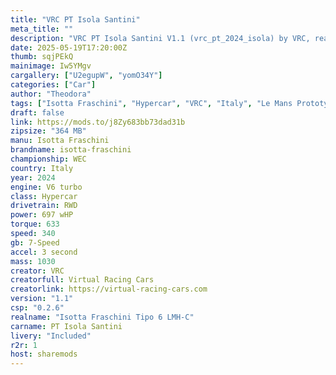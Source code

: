 ```yaml
---
title: "VRC PT Isola Santini"
meta_title: ""
description: "VRC PT Isola Santini V1.1 (vrc_pt_2024_isola) by VRC, ready to race!"
date: 2025-05-19T17:20:00Z
thumb: sqjPEkQ
mainimage: Iw5YMgv
cargallery: ["U2egupW", "yomO34Y"]
categories: ["Car"]
author: "Theodora"
tags: ["Isotta Fraschini", "Hypercar", "VRC", "Italy", "Le Mans Prototype", "LMH"]
draft: false
link: https://mods.to/j8Zy683bb73dad31b
zipsize: "364 MB"
manu: Isotta Fraschini
brandname: isotta-fraschini
championship: WEC
country: Italy
year: 2024
engine: V6 turbo
class: Hypercar
drivetrain: RWD
power: 697 wHP
torque: 633
speed: 340
gb: 7-Speed
accel: 3 second
mass: 1030
creator: VRC
creatorfull: Virtual Racing Cars
creatorlink: https://virtual-racing-cars.com
version: "1.1"
csp: "0.2.6"
realname: "Isotta Fraschini Tipo 6 LMH-C"
carname: PT Isola Santini
livery: "Included"
r2r: 1
host: sharemods
---
```

